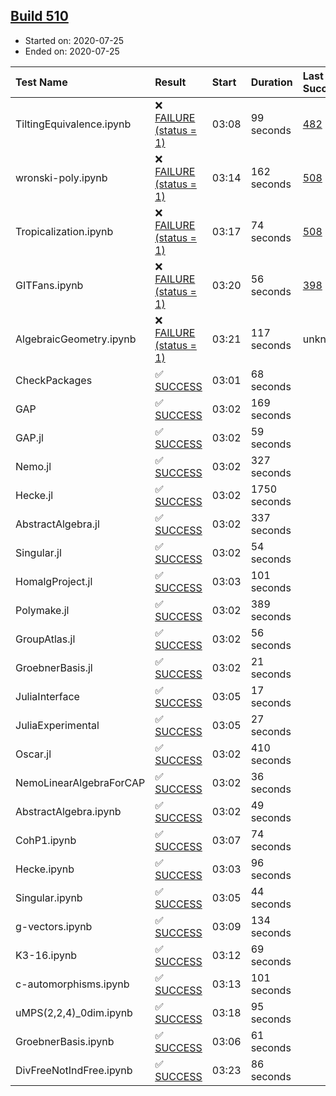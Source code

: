 ## [Build 510](https://oscarci.mathematik.uni-kl.de/job/oscar-stable/510/)

* Started on: 2020-07-25
* Ended on: 2020-07-25

| Test Name    | Result | Start | Duration | Last Success | First Failure |
|:-------------|:-------|:------|:---------|:-------------|:--------------|
| TiltingEquivalence.ipynb | ❌ [FAILURE (status = 1)](https://oscarci.mathematik.uni-kl.de/job/oscar-stable/510/artifact/logs/build-510/TiltingEquivalence.ipynb.log) | 03:08 | 99 seconds | [482](https://oscarci.mathematik.uni-kl.de/job/oscar-stable/482/) | [483](https://oscarci.mathematik.uni-kl.de/job/oscar-stable/483/) |
| wronski-poly.ipynb | ❌ [FAILURE (status = 1)](https://oscarci.mathematik.uni-kl.de/job/oscar-stable/510/artifact/logs/build-510/wronski-poly.ipynb.log) | 03:14 | 162 seconds | [508](https://oscarci.mathematik.uni-kl.de/job/oscar-stable/508/) | [509](https://oscarci.mathematik.uni-kl.de/job/oscar-stable/509/) |
| Tropicalization.ipynb | ❌ [FAILURE (status = 1)](https://oscarci.mathematik.uni-kl.de/job/oscar-stable/510/artifact/logs/build-510/Tropicalization.ipynb.log) | 03:17 | 74 seconds | [508](https://oscarci.mathematik.uni-kl.de/job/oscar-stable/508/) | [509](https://oscarci.mathematik.uni-kl.de/job/oscar-stable/509/) |
| GITFans.ipynb | ❌ [FAILURE (status = 1)](https://oscarci.mathematik.uni-kl.de/job/oscar-stable/510/artifact/logs/build-510/GITFans.ipynb.log) | 03:20 | 56 seconds | [398](https://oscarci.mathematik.uni-kl.de/job/oscar-stable/398/) | [399](https://oscarci.mathematik.uni-kl.de/job/oscar-stable/399/) |
| AlgebraicGeometry.ipynb | ❌ [FAILURE (status = 1)](https://oscarci.mathematik.uni-kl.de/job/oscar-stable/510/artifact/logs/build-510/AlgebraicGeometry.ipynb.log) | 03:21 | 117 seconds | unknown | unknown |
| CheckPackages | ✅ [SUCCESS](https://oscarci.mathematik.uni-kl.de/job/oscar-stable/510/artifact/logs/build-510/CheckPackages.log) | 03:01 | 68 seconds |  |  |
| GAP | ✅ [SUCCESS](https://oscarci.mathematik.uni-kl.de/job/oscar-stable/510/artifact/logs/build-510/GAP.log) | 03:02 | 169 seconds |  |  |
| GAP.jl | ✅ [SUCCESS](https://oscarci.mathematik.uni-kl.de/job/oscar-stable/510/artifact/logs/build-510/GAP.jl.log) | 03:02 | 59 seconds |  |  |
| Nemo.jl | ✅ [SUCCESS](https://oscarci.mathematik.uni-kl.de/job/oscar-stable/510/artifact/logs/build-510/Nemo.jl.log) | 03:02 | 327 seconds |  |  |
| Hecke.jl | ✅ [SUCCESS](https://oscarci.mathematik.uni-kl.de/job/oscar-stable/510/artifact/logs/build-510/Hecke.jl.log) | 03:02 | 1750 seconds |  |  |
| AbstractAlgebra.jl | ✅ [SUCCESS](https://oscarci.mathematik.uni-kl.de/job/oscar-stable/510/artifact/logs/build-510/AbstractAlgebra.jl.log) | 03:02 | 337 seconds |  |  |
| Singular.jl | ✅ [SUCCESS](https://oscarci.mathematik.uni-kl.de/job/oscar-stable/510/artifact/logs/build-510/Singular.jl.log) | 03:02 | 54 seconds |  |  |
| HomalgProject.jl | ✅ [SUCCESS](https://oscarci.mathematik.uni-kl.de/job/oscar-stable/510/artifact/logs/build-510/HomalgProject.jl.log) | 03:03 | 101 seconds |  |  |
| Polymake.jl | ✅ [SUCCESS](https://oscarci.mathematik.uni-kl.de/job/oscar-stable/510/artifact/logs/build-510/Polymake.jl.log) | 03:02 | 389 seconds |  |  |
| GroupAtlas.jl | ✅ [SUCCESS](https://oscarci.mathematik.uni-kl.de/job/oscar-stable/510/artifact/logs/build-510/GroupAtlas.jl.log) | 03:02 | 56 seconds |  |  |
| GroebnerBasis.jl | ✅ [SUCCESS](https://oscarci.mathematik.uni-kl.de/job/oscar-stable/510/artifact/logs/build-510/GroebnerBasis.jl.log) | 03:02 | 21 seconds |  |  |
| JuliaInterface | ✅ [SUCCESS](https://oscarci.mathematik.uni-kl.de/job/oscar-stable/510/artifact/logs/build-510/JuliaInterface.log) | 03:05 | 17 seconds |  |  |
| JuliaExperimental | ✅ [SUCCESS](https://oscarci.mathematik.uni-kl.de/job/oscar-stable/510/artifact/logs/build-510/JuliaExperimental.log) | 03:05 | 27 seconds |  |  |
| Oscar.jl | ✅ [SUCCESS](https://oscarci.mathematik.uni-kl.de/job/oscar-stable/510/artifact/logs/build-510/Oscar.jl.log) | 03:02 | 410 seconds |  |  |
| NemoLinearAlgebraForCAP | ✅ [SUCCESS](https://oscarci.mathematik.uni-kl.de/job/oscar-stable/510/artifact/logs/build-510/NemoLinearAlgebraForCAP.log) | 03:02 | 36 seconds |  |  |
| AbstractAlgebra.ipynb | ✅ [SUCCESS](https://oscarci.mathematik.uni-kl.de/job/oscar-stable/510/artifact/logs/build-510/AbstractAlgebra.ipynb.log) | 03:02 | 49 seconds |  |  |
| CohP1.ipynb | ✅ [SUCCESS](https://oscarci.mathematik.uni-kl.de/job/oscar-stable/510/artifact/logs/build-510/CohP1.ipynb.log) | 03:07 | 74 seconds |  |  |
| Hecke.ipynb | ✅ [SUCCESS](https://oscarci.mathematik.uni-kl.de/job/oscar-stable/510/artifact/logs/build-510/Hecke.ipynb.log) | 03:03 | 96 seconds |  |  |
| Singular.ipynb | ✅ [SUCCESS](https://oscarci.mathematik.uni-kl.de/job/oscar-stable/510/artifact/logs/build-510/Singular.ipynb.log) | 03:05 | 44 seconds |  |  |
| g-vectors.ipynb | ✅ [SUCCESS](https://oscarci.mathematik.uni-kl.de/job/oscar-stable/510/artifact/logs/build-510/g-vectors.ipynb.log) | 03:09 | 134 seconds |  |  |
| K3-16.ipynb | ✅ [SUCCESS](https://oscarci.mathematik.uni-kl.de/job/oscar-stable/510/artifact/logs/build-510/K3-16.ipynb.log) | 03:12 | 69 seconds |  |  |
| c-automorphisms.ipynb | ✅ [SUCCESS](https://oscarci.mathematik.uni-kl.de/job/oscar-stable/510/artifact/logs/build-510/c-automorphisms.ipynb.log) | 03:13 | 101 seconds |  |  |
| uMPS(2,2,4)_0dim.ipynb | ✅ [SUCCESS](https://oscarci.mathematik.uni-kl.de/job/oscar-stable/510/artifact/logs/build-510/uMPS-2-2-4-_0dim.ipynb.log) | 03:18 | 95 seconds |  |  |
| GroebnerBasis.ipynb | ✅ [SUCCESS](https://oscarci.mathematik.uni-kl.de/job/oscar-stable/510/artifact/logs/build-510/GroebnerBasis.ipynb.log) | 03:06 | 61 seconds |  |  |
| DivFreeNotIndFree.ipynb | ✅ [SUCCESS](https://oscarci.mathematik.uni-kl.de/job/oscar-stable/510/artifact/logs/build-510/DivFreeNotIndFree.ipynb.log) | 03:23 | 86 seconds |  |  |
